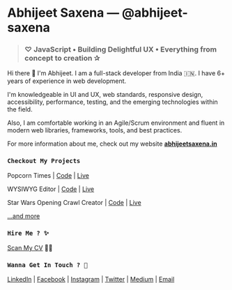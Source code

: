 # Abhijeet Saxena — @abhijeet-saxena

> ### ♡ JavaScript • Building Delightful UX • Everything from concept to creation ✰

Hi there 👋 I'm Abhijeet. I am a full-stack developer from India 🇮🇳. I have 6+ years of experience in web development.

I'm knowledgeable in UI and UX, web standards, responsive design, accessibility, performance, testing, and the emerging technologies within the field.

Also, I am comfortable working in an Agile/Scrum environment and fluent in modern web libraries, frameworks, tools, and best practices.

For more information about me, check out my website **[abhijeetsaxena.in](https://abhijeetsaxena.in)**

<!--

Here are some ideas to get you started:

-
- 🌱 I’m currently learning ...
- 👯 I’m looking to collaborate on ...
- 🤔 I’m looking for help with ...
- ⚡ Fun fact: ...
- ### 🔭 I’m currently working on ...
-->

### `Checkout My Projects`

Popcorn Times | [Code](https://github.com/abhijeet-saxena/popcorn-times) | [Live](https://popcorn-times.netlify.app/)

WYSIWYG Editor | [Code](https://github.com/abhijeet-saxena/wysiwyg) | [Live](https://abhijeetsaxena.in/wysiwyg/)

Star Wars Opening Crawl Creator | [Code](https://github.com/abhijeet-saxena/star-wars-opening-crawl) | [Live](https://abhijeetsaxena.in/star-wars/)

[...and more](https://github.com/abhijeet-saxena?tab=repositories)

### `Hire Me ? ✨`

[Scan My CV](https://github.com/abhijeet-saxena/abhijeet-saxena/raw/master/assets/Abhijeet%20Saxena%20Resume.pdf) 👀📜

### `Wanna Get In Touch ? 💬`

[LinkedIn](https://www.linkedin.com/in/abhijeet-saxena/) |
[Facebook](https://www.facebook.com/heyimabhi) |
[Instagram](https://www.instagram.com/hey_im_abhi/) |
[Twitter](https://twitter.com/hey_im_abhi) |
[Medium](https://medium.com/@abhijeet.saxena) |
[Email](mailto:saxenaabhijeet@outlook.com)
